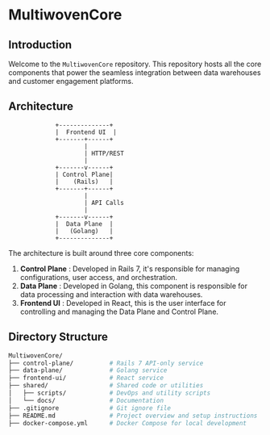 # MultiwovenCore

## Introduction

Welcome to the `MultiwovenCore` repository. This repository hosts all the core components that power the seamless integration between data warehouses and customer engagement platforms.

## Architecture

                 +--------------+
                 |  Frontend UI  |
                 +-------+------+
                         |
                         | HTTP/REST
                         |
                 +-------v------+
                 | Control Plane|
                 |    (Rails)   |
                 +-------+------+
                         |
                         | API Calls
                         |
                 +-------v------+
                 |  Data Plane  |
                 |   (Golang)   |
                 +--------------+


The architecture is built around three core components:

1. **Control Plane** : Developed in Rails 7, it's responsible for managing configurations, user access, and orchestration. 
2. **Data Plane** : Developed in Golang, this component is responsible for data processing and interaction with data warehouses. 
3. **Frontend UI** : Developed in React, this is the user interface for controlling and managing the Data Plane and Control Plane.
   
## Directory Structure

```graphql
MultiwovenCore/
├── control-plane/          # Rails 7 API-only service
├── data-plane/             # Golang service
├── frontend-ui/            # React service
├── shared/                 # Shared code or utilities
│   ├── scripts/            # DevOps and utility scripts
│   └── docs/               # Documentation
├── .gitignore              # Git ignore file
├── README.md               # Project overview and setup instructions
├── docker-compose.yml      # Docker Compose for local development
```

